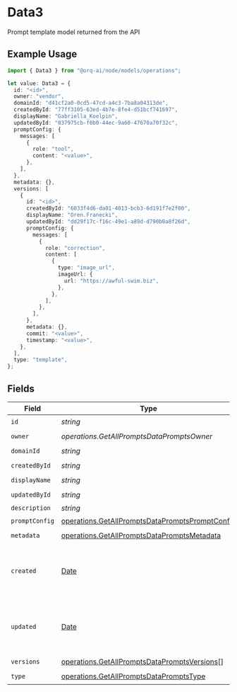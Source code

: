 # Data3

Prompt template model returned from the API

## Example Usage

```typescript
import { Data3 } from "@orq-ai/node/models/operations";

let value: Data3 = {
  id: "<id>",
  owner: "vendor",
  domainId: "d41cf2a0-0cd5-47cd-a4c3-7ba8a04313de",
  createdById: "77ff3105-63ed-4b7e-8fe4-d51bcf741697",
  displayName: "Gabriella_Koelpin",
  updatedById: "037975cb-f0b0-44ec-9a60-47670a70f32c",
  promptConfig: {
    messages: [
      {
        role: "tool",
        content: "<value>",
      },
    ],
  },
  metadata: {},
  versions: [
    {
      id: "<id>",
      createdById: "6033f4d6-da01-4013-bcb3-6d191f7e2f00",
      displayName: "Oren.Franecki",
      updatedById: "dd29f17c-f16c-49e1-a89d-d790b0a8f26d",
      promptConfig: {
        messages: [
          {
            role: "correction",
            content: [
              {
                type: "image_url",
                imageUrl: {
                  url: "https://awful-swim.biz",
                },
              },
            ],
          },
        ],
      },
      metadata: {},
      commit: "<value>",
      timestamp: "<value>",
    },
  ],
  type: "template",
};
```

## Fields

| Field                                                                                                              | Type                                                                                                               | Required                                                                                                           | Description                                                                                                        |
| ------------------------------------------------------------------------------------------------------------------ | ------------------------------------------------------------------------------------------------------------------ | ------------------------------------------------------------------------------------------------------------------ | ------------------------------------------------------------------------------------------------------------------ |
| `id`                                                                                                               | *string*                                                                                                           | :heavy_check_mark:                                                                                                 | N/A                                                                                                                |
| `owner`                                                                                                            | *operations.GetAllPromptsDataPromptsOwner*                                                                         | :heavy_check_mark:                                                                                                 | N/A                                                                                                                |
| `domainId`                                                                                                         | *string*                                                                                                           | :heavy_check_mark:                                                                                                 | N/A                                                                                                                |
| `createdById`                                                                                                      | *string*                                                                                                           | :heavy_check_mark:                                                                                                 | N/A                                                                                                                |
| `displayName`                                                                                                      | *string*                                                                                                           | :heavy_check_mark:                                                                                                 | N/A                                                                                                                |
| `updatedById`                                                                                                      | *string*                                                                                                           | :heavy_check_mark:                                                                                                 | N/A                                                                                                                |
| `description`                                                                                                      | *string*                                                                                                           | :heavy_minus_sign:                                                                                                 | N/A                                                                                                                |
| `promptConfig`                                                                                                     | [operations.GetAllPromptsDataPromptsPromptConfig](../../models/operations/getallpromptsdatapromptspromptconfig.md) | :heavy_check_mark:                                                                                                 | N/A                                                                                                                |
| `metadata`                                                                                                         | [operations.GetAllPromptsDataPromptsMetadata](../../models/operations/getallpromptsdatapromptsmetadata.md)         | :heavy_check_mark:                                                                                                 | N/A                                                                                                                |
| `created`                                                                                                          | [Date](https://developer.mozilla.org/en-US/docs/Web/JavaScript/Reference/Global_Objects/Date)                      | :heavy_minus_sign:                                                                                                 | The date and time the resource was created                                                                         |
| `updated`                                                                                                          | [Date](https://developer.mozilla.org/en-US/docs/Web/JavaScript/Reference/Global_Objects/Date)                      | :heavy_minus_sign:                                                                                                 | The date and time the resource was last updated                                                                    |
| `versions`                                                                                                         | [operations.GetAllPromptsDataPromptsVersions](../../models/operations/getallpromptsdatapromptsversions.md)[]       | :heavy_check_mark:                                                                                                 | N/A                                                                                                                |
| `type`                                                                                                             | [operations.GetAllPromptsDataPromptsType](../../models/operations/getallpromptsdatapromptstype.md)                 | :heavy_check_mark:                                                                                                 | N/A                                                                                                                |